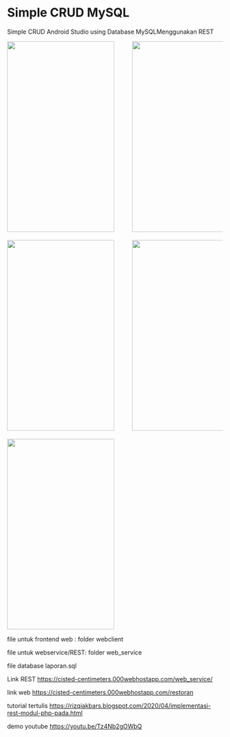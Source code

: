 # Simple CRUD MySQL
Simple CRUD Android Studio using Database MySQLMenggunakan REST

<pre>
<img src="Screenshot_1.png" width="250" height="444">     <img src="Screenshot_2.png" width="250" height="444">     <img src="Screenshot_3.png" width="250" height="444">

<img src="Screenshot_4.png" width="250" height="444">     <img src="Screenshot_5.png" width="250" height="444">     <img src="Screenshot_6.png" width="250" height="444">

<img src="Screenshot_7.png" width="250" height="444">
</pre>

file untuk frontend web : folder webclient

file untuk webservice/REST: folder web_service

file database 
laporan.sql

Link REST
https://cisted-centimeters.000webhostapp.com/web_service/

link web
https://cisted-centimeters.000webhostapp.com/restoran

tutorial tertulis
https://rizqiakbars.blogspot.com/2020/04/implementasi-rest-modul-php-pada.html

demo youtube
https://youtu.be/Tz4Nb2gOWbQ

